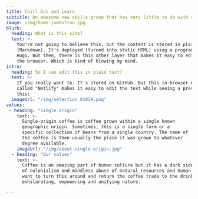```yaml
---
title: Chill Out and Learn
subtitle: An awesome new skills group that has very little to do with coffee
image: /img/home-jumbotron.jpg
blurb:
  heading: What is this site?
  text: >-
    You're not going to believe this, but the content is stored in plain text
    (Markdown). It's deployed (turned into static HTML) using a program called
    Hugo. But then, there is this other layer that makes it easy to edit this in
    the browser. Which is kind of blowing my mind.
intro:
  heading: So I can edit this in plain text?
  text: >-
    If you really want to. It's stored on GitHub. But this in-browser editor
    called "Netlify" makes it easy to edit the text while seeing a preview. Like
    this:
  imageUrl: "/img/selection_01829.png"
values:
 - heading: "Single origin"
    text: >-
      Single-origin coffee is coffee grown within a single known
      geographic origin. Sometimes, this is a single farm or a
      specific collection of beans from a single country. The name of
      the coffee is then usually the place it was grown to whatever
      degree available.
    imageUrl: "/img/about-single-origin.jpg"
  - heading: "Our values"
    text: >-
      Coffee is an amazing part of human culture but it has a dark side too – one
      of colonialism and mindless abuse of natural resources and human lives. We
      want to turn this around and return the coffee trade to the drink’s
      exhilarating, empowering and unifying nature.

---
```


